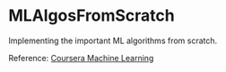 # MLAlgosFromScratch

Implementing the important ML algorithms from scratch. 


Reference: [Coursera Machine Learning](https://www.coursera.org/learn/machine-learning)
